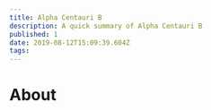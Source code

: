 ```yaml
---
title: Alpha Centauri B
description: A quick summary of Alpha Centauri B
published: 1
date: 2019-08-12T15:09:39.604Z
tags: 
---
```


# About